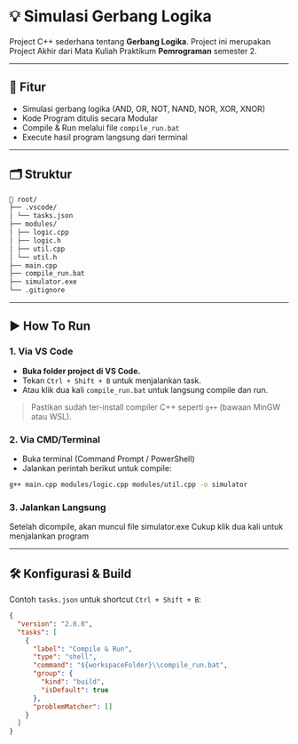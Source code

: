# 💡 Simulasi Gerbang Logika

Project C++ sederhana tentang **Gerbang Logika**. Project ini merupakan Project Akhir dari Mata Kuliah Praktikum **Pemrograman** semester 2.

---

## 🧠 Fitur

- Simulasi gerbang logika (AND, OR, NOT, NAND, NOR, XOR, XNOR)
- Kode Program ditulis secara Modular
- Compile & Run melalui file `compile_run.bat`
- Execute hasil program langsung dari terminal

---

## 🗂️ Struktur

```txt
📁 root/
├── .vscode/ 
│ └── tasks.json
├── modules/ 
│ ├── logic.cpp 
│ ├── logic.h 
│ ├── util.cpp 
│ └── util.h 
├── main.cpp 
├── compile_run.bat 
├── simulator.exe 
└── .gitignore
```

---

## ▶️ How To Run

### 1. Via VS Code
- **Buka folder project di VS Code.**
- Tekan `Ctrl + Shift + B` untuk menjalankan task.
- Atau klik dua kali `compile_run.bat` untuk langsung compile dan run.

> Pastikan sudah ter-install compiler C++ seperti `g++` (bawaan MinGW atau WSL).

### 2. Via CMD/Terminal
- Buka terminal (Command Prompt / PowerShell)
- Jalankan perintah berikut untuk compile:
```bash
g++ main.cpp modules/logic.cpp modules/util.cpp -o simulator
```

### 3. Jalankan Langsung
Setelah dicompile, akan muncul file simulator.exe
Cukup klik dua kali untuk menjalankan program

---

## 🛠️ Konfigurasi & Build

Contoh `tasks.json` untuk shortcut `Ctrl + Shift + B`:

```json
{
  "version": "2.0.0",
  "tasks": [
    {
      "label": "Compile & Run",
      "type": "shell",
      "command": "${workspaceFolder}\\compile_run.bat",
      "group": {
        "kind": "build",
        "isDefault": true
      },
      "problemMatcher": []
    }
  ]
}
```
